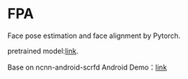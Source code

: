 # FPA
Face pose estimation and face alignment by Pytorch.

pretrained model:[link](https://drive.google.com/drive/folders/1ZFhMka7fdwR6h8wlTlPrTS3vhaJjCO_O?usp=sharing).   

Base on ncnn-android-scrfd Android Demo：[link](https://drive.google.com/drive/folders/1o0iUOUHIvzel2-qEZCH4A4j9IYeJqFpX?usp=sharing) 
